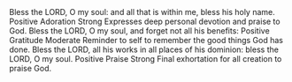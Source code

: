<sentimentAnalysis>
    <psalm number="103">
        <verse number="1">
            <text>Bless the LORD, O my soul: and all that is within me, bless his holy name.</text>
            <polarity>Positive</polarity>
            <emotion>Adoration</emotion>
            <intensity>Strong</intensity>
            <context>Expresses deep personal devotion and praise to God.</context>
        </verse>
        <verse number="2">
            <text>Bless the LORD, O my soul, and forget not all his benefits:</text>
            <polarity>Positive</polarity>
            <emotion>Gratitude</emotion>
            <intensity>Moderate</intensity>
            <context>Reminder to self to remember the good things God has done.</context>
        </verse>
        <!-- Repeat for each verse -->
        <verse number="22">
            <text>Bless the LORD, all his works in all places of his dominion: bless the LORD, O my soul.</text>
            <polarity>Positive</polarity>
            <emotion>Praise</emotion>
            <intensity>Strong</intensity>
            <context>Final exhortation for all creation to praise God.</context>
        </verse>
    </psalm>
</sentimentAnalysis>